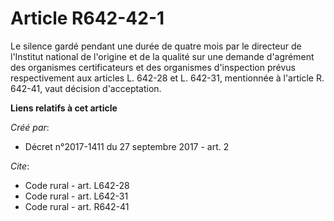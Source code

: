# Article R642-42-1

Le silence gardé pendant une durée de quatre mois par le directeur de l'Institut national de l'origine et de la qualité sur
une demande d'agrément des organismes certificateurs et des organismes d'inspection prévus respectivement aux articles L.
642-28 et L. 642-31, mentionnée à l'article R. 642-41, vaut décision d'acceptation.

**Liens relatifs à cet article**

_Créé par_:

  - Décret n°2017-1411 du 27 septembre 2017 - art. 2

_Cite_:

  - Code rural - art. L642-28
  - Code rural - art. L642-31
  - Code rural - art. R642-41
